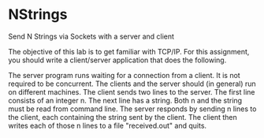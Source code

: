 # NStrings
Send N Strings via Sockets with a server and client


The objective of this lab is to get familiar with TCP/IP.
For this assignment, you should write a client/server application that does the following.

The server program runs waiting for a connection from a client. It is not required to be concurrent.
The clients and the server should (in general) run on different machines.
The client sends two lines to the server. The first line consists of an integer n. The next line has a string. Both n and the string must be read from command line. The server responds by sending n lines to the client, each containing the string sent by the client. The client then writes each of those n lines to a file "received.out" and quits.


